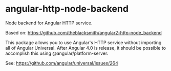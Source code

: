 # angular-http-node-backend
Node backend for Angular HTTP service.

Based on: https://github.com/theblacksmith/angular2-http-node_backend

This package allows you to use Angular's HTTP service without importing all of Angular Universal.
After Angular 4.0 is release, it should be possible to accomplish this using @angular/platform-server.

See: https://github.com/angular/universal/issues/264
